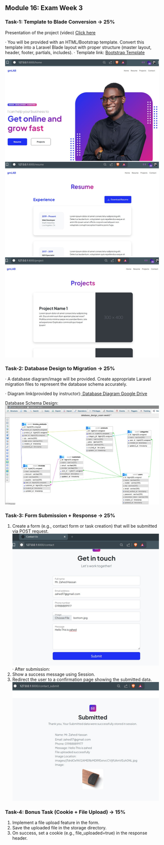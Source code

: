 ## Module 16: Exam Week 3
### Task-1: Template to Blade Conversion → 25%

Presentation of the project (video) 
[Click here](https://drive.google.com/file/d/1wH01frWOwDTZHf8FJ47fVSARVsi0jyr2/view?usp=sharing)

· You will be provided with an HTML/Bootstrap template. Convert this template into a Laravel Blade layout with proper structure (master layout, header, footer, partials, includes).
· Template link: [Bootstrap Template](https://startbootstrap.com/theme/personal)

<img src="screenshot/home.jpg" alt="Alt Text" style="width:350; height:250;">

<img src="screenshot/resume.jpg" alt="Alt Text" style="width:350; height:250;">


<img src="screenshot/project.jpg" alt="Alt Text" style="width:350; height:250;">

### Task-2: Database Design to Migration → 25%

· A database diagram/image will be provided. Create appropriate Laravel migration files to represent the database schema accurately.  

· Diagram link(provided by instructor):[ Database Diagram Google Drive](https://drive.google.com/file/d/14AfuWsc0YyCEYYG3PDdqL3xcH8VqrcTo/view)

Database Schema Design:
![submit](screenshot/database_design.jpg)

### Task-3: Form Submission + Response → 25%

1. Create a form (e.g., contact form or task creation) that will be submitted via POST request.
![submit](screenshot/contact.jpg)
· After submission:
2. Show a success message using Session.
3. Redirect the user to a confirmation page showing the submitted data.
![submit](screenshot/submit.jpg)
### Task-4: Bonus Task (Cookie + File Upload) → 15%

1. Implement a file upload feature in the form.
2. Save the uploaded file in the storage directory.
3. On success, set a cookie (e.g., file_uploaded=true) in the response header.